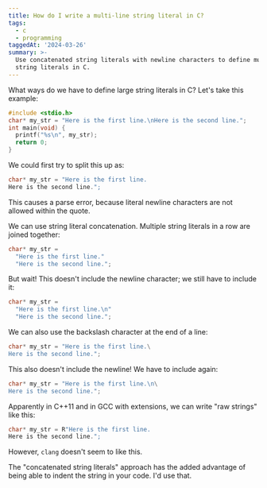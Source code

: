 ```yaml
---
title: How do I write a multi-line string literal in C?
tags:
  - c
  - programming
taggedAt: '2024-03-26'
summary: >-
  Use concatenated string literals with newline characters to define multi-line
  string literals in C.
---
```


What ways do we have to define large string literals in C? Let's take this example:

```c
#include <stdio.h>
char* my_str = "Here is the first line.\nHere is the second line.";
int main(void) {
  printf("%s\n", my_str);
  return 0;
}
```

We could first try to split this up as:

```c
char* my_str = "Here is the first line.
Here is the second line.";
```

This causes a parse error, because literal newline characters are not allowed within the quote.

We can use string literal concatenation. Multiple string literals in a row are joined together:

```c
char* my_str =
  "Here is the first line."
  "Here is the second line.";
```

But wait! This doesn't include the newline character; we still have to include it:

```c
char* my_str =
  "Here is the first line.\n"
  "Here is the second line.";
```

We can also use the backslash character at the end of a line:

```c
char* my_str = "Here is the first line.\
Here is the second line.";
```

This also doesn't include the newline! We have to include again:

```c
char* my_str = "Here is the first line.\n\
Here is the second line.";
```

Apparently in C++11 and in GCC with extensions, we can write "raw strings" like this:

```c
char* my_str = R"Here is the first line.
Here is the second line.";
```

However, `clang` doesn't seem to like this.

The "concatenated string literals" approach has the added advantage of being able to indent the string in your code. I'd use that.
